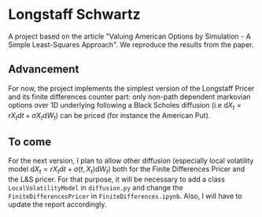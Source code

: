 # Longstaff Schwartz
A project based on the article "Valuing American Options by Simulation - A Simple Least-Squares Approach". We reproduce the results from the paper.

## Advancement
For now, the project implements the simplest version of the Longstaff Pricer and its finite differences counter part: only non-path dependent markovian options over 1D underlying following a Black Scholes diffusion (i.e $\mathrm{d}X_t = rX_t\mathrm{d}t + \sigma X_t\mathrm{d}W_t$) can be priced (for instance the American Put).

## To come
For the next version, I plan to allow other diffusion (especially local volatility model $\mathrm{d}X_t = rX_t \mathrm{d}t + \sigma(t, X_t)\mathrm{d}W_t$) both for the Finite Differences Pricer and the L\&S pricer. For that purpose, it will be necessary to add a class `LocalVolatilityModel` in `diffusion.py` and change the `FiniteDifferencesPricer` in `FiniteDifferences.ipynb`. Also, I will have to update the report accordingly.
